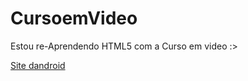# CursoemVideo
 Estou re-Aprendendo HTML5 com a Curso em video :>

<a href= "https://limiere234.github.io/CursoemVideo/Desafios/DesafioAndroid-%20Modulo%2002/Android.html"> Site dandroid </a>